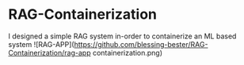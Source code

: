# RAG-Containerization
I designed a simple RAG system in-order to containerize an ML based system
![RAG-APP](https://github.com/blessing-bester/RAG-Containerization/rag-app containerization.png)
